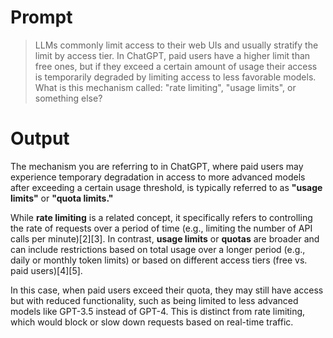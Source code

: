 # Prompt

> LLMs commonly limit access to their web UIs and usually stratify the limit by access tier. In ChatGPT, paid users have a higher limit than free ones, but if they exceed a certain amount of usage their access is temporarily degraded by limiting access to less favorable models. What is this mechanism called: "rate limiting", "usage limits", or something else?

# Output

The mechanism you are referring to in ChatGPT, where paid users may experience temporary degradation in access to more advanced models after exceeding a certain usage threshold, is typically referred to as **"usage limits"** or **"quota limits."**

While **rate limiting** is a related concept, it specifically refers to controlling the rate of requests over a period of time (e.g., limiting the number of API calls per minute)\[2]\[3]. In contrast, **usage limits** or **quotas** are broader and can include restrictions based on total usage over a longer period (e.g., daily or monthly token limits) or based on different access tiers (free vs. paid users)\[4]\[5].

In this case, when paid users exceed their quota, they may still have access but with reduced functionality, such as being limited to less advanced models like GPT-3.5 instead of GPT-4. This is distinct from rate limiting, which would block or slow down requests based on real-time traffic.

&#x20;






